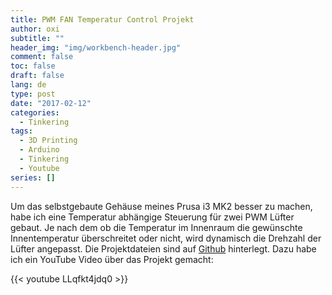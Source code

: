 ```yaml
---
title: PWM FAN Temperatur Control Projekt
author: oxi
subtitle: ""
header_img: "img/workbench-header.jpg"
comment: false
toc: false
draft: false
lang: de
type: post
date: "2017-02-12"
categories:
  - Tinkering
tags:
  - 3D Printing
  - Arduino
  - Tinkering
  - Youtube
series: []
---
```

Um das selbstgebaute Gehäuse meines Prusa i3 MK2 besser zu machen, habe ich eine Temperatur&nbsp;abhängige Steuerung für zwei PWM Lüfter gebaut. Je nach dem ob die Temperatur im Innenraum die gewünschte Innentemperatur überschreitet oder nicht, wird dynamisch die Drehzahl der Lüfter angepasst. Die Projektdateien sind auf [Github](https://github.com/oxivanisher/PWM-Temp-Control) hinterlegt. Dazu habe ich ein YouTube Video über das Projekt gemacht:

{{< youtube LLqfkt4jdq0 >}}
